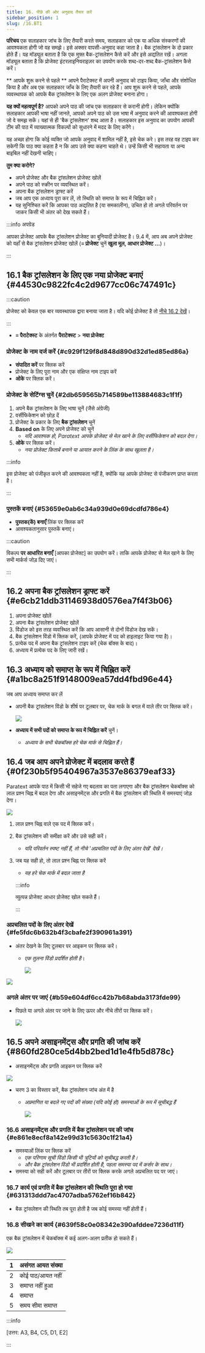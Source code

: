 ```yaml
---
title: 16. पीछे की ओर अनुवाद तैयार करें
sidebar_position: 1
slug: /16.BT1
---
```


**परिचय** एक सलाहकार जांच के लिए तैयारी करते समय, सलाहकार को एक या अधिक संस्करणों की आवश्यकता होगी जो वह समझे। इसे अक्सर वापसी-अनुवाद कहा जाता है। बैक ट्रांसलेशन के दो प्रकार होते हैं। यह मॉड्यूल बताता है कि एक मुफ्त बैक-ट्रांसलेशन कैसे करें और इसे अद्यतित रखें। अगला मॉड्यूल बताता है कि प्रोजेक्ट इंटरलाइनियराइज़र का उपयोग करके शब्द-दर-शब्द बैक-ट्रांसलेशन कैसे करें।

\*\* आपके शुरू करने से पहले \*\* आपने पैराटेक्स्ट में अपनी अनुवाद को टाइप किया, जाँचा और संशोधित किया है और अब एक सलाहकार जाँच के लिए तैयारी कर रहे हैं। आप शुरू करने से पहले, आपके व्यवस्थापक को आपके बैक ट्रांसलेशन के लिए एक अलग प्रोजेक्ट बनाना होगा।

**यह क्यों महत्वपूर्ण है?** आपको अपने पाठ की जांच एक सलाहकार से करानी होगी। लेकिन क्योंकि सलाहकार आपकी भाषा नहीं जानते, आपको अपने पाठ को उस भाषा में अनुवाद करने की आवश्यकता होगी जो वे समझ सकें। यहां से ही 'बैक ट्रांसलेशन' शब्द आता है। सलाहकार इस अनुवाद का उपयोग आपकी टीम की पाठ में व्याख्यात्मक विकल्पों को सुधारने में मदद के लिए करेंगे।

यह अच्छा होगा कि कोई व्यक्ति जो आपके अनुवाद में शामिल नहीं है, इसे चेक करे। इस तरह वह टाइप कर सकेगी कि पाठ क्या कहता है न कि आप उसे क्या कहना चाहते थे। उन्हें किसी भी सहायता या अन्य बाइबिल नहीं देखनी चाहिए।

**तुम क्या करोगे?**

- अपने प्रोजेक्ट और बैक ट्रांसलेशन प्रोजेक्ट खोलें
- अपने पाठ को स्क्रीन पर व्यवस्थित करें।
- अपना बैक ट्रांसलेशन ड्राफ्ट करें
- जब आप एक अध्याय पूरा कर लें, तो स्थिति को समाप्त के रूप में चिह्नित करें।
- यह सुनिश्चित करें कि आपका पाठ अद्यतित है (या समकालीन), उचित हो तो अगले परिवर्तन पर जाकर किसी भी अंतर को देख सकते हैं।

:::info अपग्रेड

आपका प्रोजेक्ट आपके बैक ट्रांसलेशन प्रोजेक्ट का बुनियादी प्रोजेक्ट है। 9.4 में, आप अब अपने प्रोजेक्ट को यहाँ से बैक ट्रांसलेशन प्रोजेक्ट खोलें (**≡ प्रोजेक्ट** चुनें **खुला मूल, आधार प्रोजेक्ट …**)।

:::

## 16.1 बैक ट्रांसलेशन के लिए एक नया प्रोजेक्ट बनाएं {#44530c9822fc4c2d9677cc06c747491c}

:::caution

प्रोजेक्ट को केवल एक बार व्यवस्थापक द्वारा बनाया जाता है। यदि कोई प्रोजेक्ट है तो [नीचे 16.2 देखें](/16.BT1#e6cb21ddb31146938d0576ea7f4f3b06)।

:::

- **≡ पैराटेक्स्ट** के अंतर्गत **पैराटेक्स्ट** > **नया प्रोजेक्ट**

### **प्रोजेक्ट के नाम दर्ज करें** {#c929f129f8d848d890d32d1ed85ed86a}

- **संपादित करें** पर क्लिक करें
- प्रोजेक्ट के लिए पूरा नाम और एक संक्षिप्त नाम टाइप करें
- **ओके** पर क्लिक करें।

### **प्रोजेक्ट के सेटिंग्स चुनें** **{#2db659565b714589be113884683c1f1f}**

1. अपने बैक ट्रांसलेशन के लिए भाषा चुनें (जैसे अंग्रेजी)
2. वर्सीफिकेशन को छोड़ दें
3. प्रोजेक्ट के प्रकार के लिए **बैक ट्रांसलेशन** चुनें
4. **Based on** के लिए अपने प्रोजेक्ट को चुनें
   - _यदि आवश्यक हो, Paratext आपके प्रोजेक्ट से मेल खाने के लिए वर्सीफिकेशन को बदल देगा।_
5. **ओके** पर क्लिक करें।
   - _नया प्रोजेक्ट किताबें बनाने या आयात करने के लिंक के साथ खुलता है।_

:::info

इस प्रोजेक्ट को पंजीकृत करने की आवश्यकता नहीं है, क्योंकि यह आपके प्रोजेक्ट से पंजीकरण प्राप्त करता है।

:::

### **पुस्तकें बनाएं** {#53659e0ab6c34a939d0e69dcdfd786e4}

- **पुस्तक(कें) बनाएँ** लिंक पर क्लिक करें
- आवश्यकतानुसार पुस्तकें बनाएं।

:::caution

विकल्प **पर आधारित बनाएँ** [आपका प्रोजेक्ट] का उपयोग करें। ताकि आपके प्रोजेक्ट से मेल खाने के लिए सभी मार्कर्स जोड़ दिए जाएं।

:::

## 16.2 अपना बैक ट्रांसलेशन ड्राफ्ट करें {#e6cb21ddb31146938d0576ea7f4f3b06}

1. अपना प्रोजेक्ट खोलें
2. अपना बैक ट्रांसलेशन प्रोजेक्ट खोलें
3. विंडोज को इस तरह व्यवस्थित करें कि आप आसानी से दोनों विंडोज देख सकें।
4. बैक ट्रांसलेशन विंडो में क्लिक करें, (आपके प्रोजेक्ट में पद को हाइलाइट किया गया है)।
5. प्रत्येक पद में अपना बैक ट्रांसलेशन टाइप करें (चेक बॉक्स के बाद)।
6. अध्याय में प्रत्येक पद के लिए जारी रखें।

## 16.3 अध्याय को समाप्त के रूप में चिह्नित करें {#a1bc8a251f9148009ea57dd4fbd96e44}

जब आप अध्याय समाप्त कर लें

- अपनी बैक ट्रांसलेशन विंडो के शीर्ष पर टूलबार पर, चेक मार्क के बगल में वाले तीर पर क्लिक करें।

  ![](./1022870917.png)

- **अध्याय में सभी पदों को समाप्त के रूप में चिह्नित करें** चुनें।
  - _अध्याय के सभी चेकबॉक्स हरे चेक मार्क से चिह्नित हैं।_

## 16.4 जब आप अपने प्रोजेक्ट में बदलाव करते हैं {#0f230b5f95404967a3537e86379eaf33}

<div class='notion-row'>
<div class='notion-column' style={{width: 'calc((100% - (min(32px, 4vw) * 1)) * 0.6875)'}}>

Paratext आपके पाठ में किसी भी सहेजे गए बदलाव का पता लगाएगा और बैक ट्रांसलेशन चेकबॉक्स को लाल प्रश्न चिह्न में बदल देगा और असाइनमेंट्स और प्रगति में बैक ट्रांसलेशन की स्थिति में समस्याएं जोड़ देगा।

</div><div className='notion-spacer'></div>

<div class='notion-column' style={{width: 'calc((100% - (min(32px, 4vw) * 1)) * 0.3125)'}}>

![](./2038516241.png)

</div><div className='notion-spacer'></div>
</div>

1. लाल प्रश्न चिह्न वाले एक पद में क्लिक करें।

2. बैक ट्रांसलेशन की समीक्षा करें और उसे सही करें।
   - _यदि परिवर्तन स्पष्ट नहीं हैं, तो नीचे 'अप्रचलित पदों के लिए अंतर देखें' देखें।_

3. जब यह सही हो, तो लाल प्रश्न चिह्न पर क्लिक करें

   - _यह हरे चेक मार्क में बदल जाता है_

   :::info

   व्युत्पन्न प्रोजेक्ट आधार प्रोजेक्ट खोल सकते हैं।

   :::

### **अप्रचलित पदों के लिए अंतर देखें** {#fe5fdc6b632b4f3cbafe2f390961a391}

<div class='notion-row'>
<div class='notion-column' style={{width: 'calc((100% - (min(32px, 4vw) * 1)) * 0.6875)'}}>

- अंतर देखने के लिए टूलबार पर आइकन पर क्लिक करें।
  - _एक तुलना विंडो प्रदर्शित होती है_।

    ![](./1718777957.png)

</div><div className='notion-spacer'></div>

<div class='notion-column' style={{width: 'calc((100% - (min(32px, 4vw) * 1)) * 0.31250000000000006)'}}>

![](./855261181.png)

</div><div className='notion-spacer'></div>
</div>

### **अगले अंतर पर जाएं** {#b59e604df6cc42b7b68abda3173fde99}

- पिछले या अगले अंतर पर जाने के लिए ऊपर और नीचे तीरों पर क्लिक करें।

  ![](./907576153.png)

## 16.5 अपने **असाइनमेंट्स और प्रगति** की जांच करें {#860fd280ce5d4bb2bed1d1e4fb5d878c}

<div class='notion-row'>
<div class='notion-column' style={{width: 'calc((100% - (min(32px, 4vw) * 1)) * 0.5)'}}>

- असाइनमेंट्स और प्रगति आइकन पर क्लिक करें

</div><div className='notion-spacer'></div>

<div class='notion-column' style={{width: 'calc((100% - (min(32px, 4vw) * 1)) * 0.5)'}}>

![](./470041928.png)

</div><div className='notion-spacer'></div>
</div>

- चरण 3 का विस्तार करें, बैक ट्रांसलेशन जांच अंत में है
  - _अप्रमाणित या बदले गए पदों की संख्या (यदि कोई हो) समस्याओं के रूप में सूचीबद्ध हैं_

    ![](./1143591829.png)

### 16.6 असाइनमेंट्स और प्रगति में बैक ट्रांसलेशन पद की जांच {#e861e8ecf8a142e99d31c5630c1f21a4}

- समस्याओं लिंक पर क्लिक करें
  - _एक परिणाम सूची विंडो किसी भी त्रुटियों को सूचीबद्ध करती है।_
  - _और बैक ट्रांसलेशन विंडो भी प्रदर्शित होती है, पहला समस्या पद में कर्सर के साथ।_
- समस्या को सही करें और टूलबार पर तीरों पर क्लिक करके अगले अप्रचलित पद पर जाएं।

### 16.7 कार्य एवं प्रगति में बैक ट्रांसलेशन की स्थिति पूरा हो गया {#631313ddd7ac4707adba5762ef16b842}

- बैक ट्रांसलेशन की स्थिति तब पूरा होती है जब कोई समस्या नहीं होती हैं।

### 16.8 सीखने का कार्य {#639f58c0e08342e390afddee7236d11f}

एक बैक ट्रांसलेशन में चेकबॉक्स में कई अलग-अलग प्रतीक हो सकते हैं।

![](./967840981.png)

| 1 | असंगत आयत संख्या |
| - | ---------------- |
| 2 | कोई पाठ/आयत नहीं |
| 3 | समाप्त नहीं हुआ  |
| 4 | समाप्त           |
| 5 | समय सीमा समाप्त  |

:::info

[उत्तर: A3, B4, C5, D1, E2]

:::

